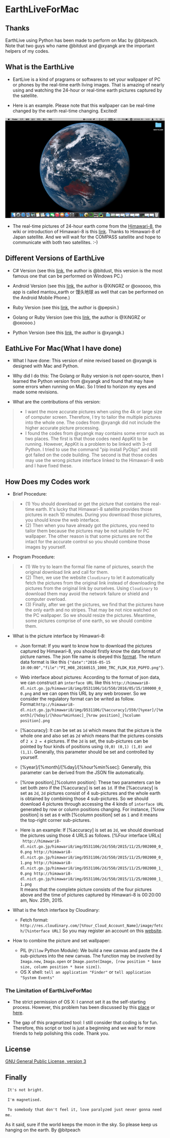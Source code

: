 # EarthLiveForMac

## Thanks
EarthLive using Python has been made to perform on Mac by @bitpeach. Note that two guys who name @bitdust and @xyangk are the important helpers of my codes.

## What is the EarthLive
* EartLive is a kind of pragrams or softwares to set your wallpaper of PC or phones by the real-time earth living images. That is amazing of nearly using and watching the 24-hour or real-time earth pictures captured by the satellite.

* Here is an example. Please note that this wallpaper can be real-time changed by the earth real-time changing. Excited!

![](https://github.com/bitpeach/EarthLiveForMac/blob/master/Example%201%20%5BEarthLive%20is%20used%20in%20Wallpaper%5D.png) 

* The real-time pictures of 24-hour earth come from the [Himawari-8](http://himawari8.nict.go.jp), the wiki or introduction of Himawari-8 is this [link](https://en.wikipedia.org/wiki/Himawari_8). Thanks to Himawari-8 of Japan satellite. And we will wait for the COMPASS satellite and hope to communicate with both two satellites. :-)


## Different Versions of EarthLive
* C# Version (see this [link](https://github.com/bitdust/EarthLiveSharp), the author is @bitdust, this version is the most famous one that can be performed on Windows PC.)

* Android Version (see this [link](https://github.com/oxoooo/earth), the author is @XiNGRZ or @oxoooo, this app is called mantou_earth or 馒头地球 as well that can be performed on the Android Mobile Phone.)

* Ruby Version (see this [link](https://gist.github.com/pepsin/2332ef243e3285ca68c6), the author is @pepsin.)

* Golang or Ruby Version (see this [link](https://github.com/oxoooo/mantou_earth), the author is @XiNGRZ or @oxoooo.)

* Python Version (see this [link](https://github.com/xyangk/EarthLiveSharp), the author is @xyangk.)


## EathLive For Mac(What I have done)
* What I have done: This version of mine revised based on @xyangk is designed with Mac and Python.

* Why did I do this: The Golang or Ruby version is not open-source, then I learned the Python version from @xyangk and found that may have some errors when running on Mac. So I tried to horizon my eyes and made some revisions.

* What are the contributions of this version:
>* I want the more accurate pictures when using the 4k or large size of computer screen. Therefore, I try to tailor the multiple pictures into the whole one. The codes from @xyangk did not include the higher accurate picture processing.
>* I found the codes from @xyangk may contains some error such as two places. The first is that those codes need AppKit to be running. However, AppKit is a problem to be linked with 3-rd Python. I tried to use the command "pip install PyObjc" and still got failed on the code building. The second is that those codes may use the wrong picture interface linked to the Himawari-8 web and I have fixed these.


## How Does my Codes work
* Brief Procedure:
>* (1) You should download or get the picture that contains the real-time earth. It's lucky that Himawari-8 satellite provides those pictures in each 10 minutes. During you download those pictures, you should know the web interface.
>* (2) Then when you have already got the pictures, you need to tailor them because the pictures may be not suitable for PC wallpaper. The other reason is that some pictures are not the intact for the accurate control so you should combine those images by yourself. 

* Program Procedure:
>* (1) We try to learn the formal file name of pictures, search the original download link and call for them.
>* (2) Then, we use the website `Cloudinary` to let it automatically fetch the pictures from the original link instead of downloading the pictures from the original link by ourselves. Using `Cloudinary` to download them may avoid the network failure or shield and computer overload.
>* (3) Finally, after we get the pictures, we find that the pictures have the only earth and no stripes. That may be not nice watched on the PC wallpaper. So we should resize the pictures. Meantime, some pictures comprise of one earth, so we should combine them. 

* What is the picture interface by Himawari-8:
  * Json format: If you want to know how to download the pictures captured by Himawari-8, you should firstly know the data format of picture names. The json file name is obeyed this [format](http://himawari8.nict.go.jp/img/D531106/latest.json). The return data format is like this `{"date":"2016-05-15 10:00:00","file":"PI_H08_20160515_1000_TRC_FLDK_R10_PGPFD.png"}`.
  
  * Web interface about pictures: According to the format of json data, we can construct an `interface URL` like this `http://himawari8-dl.nict.go.jp/himawari8/img/D531106/1d/550/2016/05/15/100000_0_0.png` and we can open this URL by any web broswer. So we consider the regulatory format can be writed as follow.
  </br>Format:`http://himawari8-dl.nict.go.jp/himawari8/img/D531106/[%accuracy]/550/[%year]/[%month]/[%day]/[%hour%min%sec]_[%row position]_[%column position].png`
  
  * [%accuracy]: It can be set as `1d` which means that the picture is the whole one and also set as `2d` which means that the pictures consists of `2 x 2 = 4` pictures. If the `2d` is set, the sub-pictures can be pointed by four kinds of positions using `(0,0) (0,1) (1,0) and (1,1)`. Generally, this parameter should be set and controlled by yourself.

  * [%year]/[%month]/[%day]/[%hour%min%sec]: Generally, this parameter can be derived from the JSON file automatically.
  
  * [%row position],[%column position]: These two parameters can be set both zero if the [%accuracy] is set as `1d`. If the [%accuracy] is set as `2d`, `2d` pictures consist of 4 sub-pictures and the whole earth is obtained by combining those 4 sub-pictures. So we should download 4 pictures through accessing the 4 kinds of `interface URL` generated by row or column positions changing. For instance, [%row position] is set as `0` with [%column position] set as `1` and it means the top-right corner sub-pictures.

  * Here is an example: If [%accuracy] is set as `2d`, we should download the pictures using those 4 URLS as follows.
  [%Four interface URLs]</br>
  ` http://himawari8-dl.nict.go.jp/himawari8/img/D531106/2d/550/2015/11/25/002000_0_0.png
    http://himawari8-dl.nict.go.jp/himawari8/img/D531106/2d/550/2015/11/25/002000_0_1.png
    http://himawari8-dl.nict.go.jp/himawari8/img/D531106/2d/550/2015/11/25/002000_1_0.png
    http://himawari8-dl.nict.go.jp/himawari8/img/D531106/2d/550/2015/11/25/002000_1_1.png`</br>
  It means that the complete picture consists of the four pictures above and the time of pictures captured by Himawari-8 is 00:20:00 am, Nov. 25th, 2015.

* What is the fetch interface by Cloudinary:
  * Fetch format:
  `http://res.cloudinary.com/[%Your_Cloud_Account_Name]/image/fetch/[%interface URL]`
  So you may register an account on this [website](http://cloudinary.com).

* How to combine the picture and set wallpaper:
  * PIL (`Pillow` Python Module): We build a new canvas and paste the 4 sub-pictures into the new canvas. The function may be involved by `Imaga.new`, `Imaga.open` or `Image.paste(Image, [row position * base size, column position * base size])`.
  * OS X shell: `tell an application "Finder"` or `tell application "System Events"`

### The Limitation of EarthLiveForMac
* The strict permission of OS X: I cannot set it as the self-starting process. However, this problem has been discussed by this [place](https://github.com/xyangk/EarthLiveSharp) or [here](http://stackoverflow.com/questions/6442364/running-script-upon-login-mac).

* The gap of this pragmatized tool: I still consider that coding is for fun. Therefore, this script or tool is just a beginning and we wait for more friends to help polishing this code. Thank you.


## License
[GNU General Public License, version 3](LICENSE)

## Finally
` It's not bright.`

` I'm magnetised.`

` To somebody that don't feel it, love paralyzed just never gonna need me.`

As it said, sure if the world keeps the moon in the sky. So please keep us hanging on the earth.
By @bitpeach

